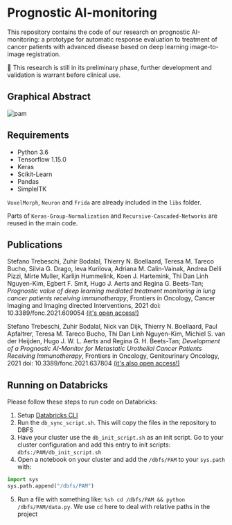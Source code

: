 # Prognostic AI-monitoring

This repository contains the code of our research on prognostic AI-monitoring: a prototype for automatic response evaluation to treatment of cancer patients with advanced disease based on deep learning image-to-image registration. 

:construction: This research is still in its preliminary phase, further development and validation is warrant before clinical use.  

## Graphical Abstract



![pam](figures/pam.jpg)



## Requirements

- Python 3.6
- Tensorflow 1.15.0
- Keras 
- Scikit-Learn
- Pandas
- SimpleITK 

`VoxelMorph`, `Neuron` and `Frida` are already included in the `libs` folder. 

Parts of `Keras-Group-Normalization` and `Recursive-Cascaded-Networks` are reused in the main code. 

## Publications

Stefano Trebeschi, Zuhir Bodalal, Thierry N. Boellaard,  Teresa M. Tareco Bucho, Silvia G. Drago, Ieva Kurilova, Adriana M. Calin-Vainak,  Andrea Delli Pizzi, Mirte Muller, Karlijn Hummelink, Koen J. Hartemink, Thi Dan Linh Nguyen-Kim,  Egbert F. Smit,  Hugo J. Aerts and  Regina G. Beets-Tan; _Prognostic value of deep learning mediated treatment monitoring in lung cancer patients receiving immunotherapy_, Frontiers in Oncology, Cancer Imaging and Imaging directed Interventions, 2021 doi: 10.3389/fonc.2021.609054 [(it's open access!)](https://www.frontiersin.org/articles/10.3389/fonc.2021.609054)

Stefano Trebeschi, Zuhir Bodalal, Nick van Dijk, Thierry N. Boellaard, Paul Apfaltrer, Teresa M. Tareco Bucho, Thi Dan Linh Nguyen-Kim, Michiel S. van der Heijden, Hugo J. W. L. Aerts and Regina G. H. Beets-Tan; _Development of a Prognostic AI-Monitor for Metastatic Urothelial Cancer Patients Receiving Immunotherapy_, Frontiers in Oncology, Genitourinary Oncology, 2021 doi: 10.3389/fonc.2021.637804 [(it's also open access!)](https://www.frontiersin.org/articles/10.3389/fonc.2021.637804)


## Running on Databricks

Please follow these steps to run code on Databricks:
1. Setup [Databricks CLI](https://docs.databricks.com/dev-tools/cli/index.html)
2. Run the `db_sync_script.sh`. This will copy the files in the repository to DBFS
3. Have your cluster use the `db_init_script.sh` as an init script. Go to your cluster configuration and add this entry to init scripts: `dbfs:/PAM/db_init_script.sh`
4. Open a notebook on your cluster and add the `/dbfs/PAM` to your `sys.path` with: 
```python
import sys
sys.path.append("/dbfs/PAM")
```
5. Run a file with something like: `%sh cd /dbfs/PAM && python /dbfs/PAM/data.py`. We use `cd` here to deal with relative paths in the project

